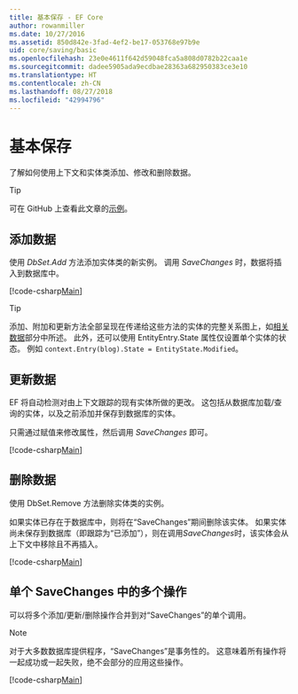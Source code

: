 ```yaml
---
title: 基本保存 - EF Core
author: rowanmiller
ms.date: 10/27/2016
ms.assetid: 850d842e-3fad-4ef2-be17-053768e97b9e
uid: core/saving/basic
ms.openlocfilehash: 23e0e4611f642d59048fca5a808d0782b22caa1e
ms.sourcegitcommit: dadee5905ada9ecdbae28363a682950383ce3e10
ms.translationtype: HT
ms.contentlocale: zh-CN
ms.lasthandoff: 08/27/2018
ms.locfileid: "42994796"
---
```

# <a name="basic-save"></a>基本保存

了解如何使用上下文和实体类添加、修改和删除数据。

> [!TIP]  
> 可在 GitHub 上查看此文章的[示例](https://github.com/aspnet/EntityFramework.Docs/tree/master/samples/core/Saving/Saving/Basics/)。

## <a name="adding-data"></a>添加数据

使用 *DbSet.Add* 方法添加实体类的新实例。 调用 *SaveChanges* 时，数据将插入到数据库中。

[!code-csharp[Main](../../../samples/core/Saving/Saving/Basics/Sample.cs#Add)]

> [!TIP]  
> 添加、附加和更新方法全部呈现在传递给这些方法的实体的完整关系图上，如[相关数据](related-data.md)部分中所述。 此外，还可以使用 EntityEntry.State 属性仅设置单个实体的状态。 例如 `context.Entry(blog).State = EntityState.Modified`。

## <a name="updating-data"></a>更新数据

EF 将自动检测对由上下文跟踪的现有实体所做的更改。 这包括从数据库加载/查询的实体，以及之前添加并保存到数据库的实体。

只需通过赋值来修改属性，然后调用 *SaveChanges* 即可。

[!code-csharp[Main](../../../samples/core/Saving/Saving/Basics/Sample.cs#Update)]

## <a name="deleting-data"></a>删除数据

使用 DbSet.Remove 方法删除实体类的实例。

如果实体已存在于数据库中，则将在“SaveChanges”期间删除该实体。 如果实体尚未保存到数据库（即跟踪为“已添加”），则在调用*SaveChanges*时，该实体会从上下文中移除且不再插入。

[!code-csharp[Main](../../../samples/core/Saving/Saving/Basics/Sample.cs#Remove)]

## <a name="multiple-operations-in-a-single-savechanges"></a>单个 SaveChanges 中的多个操作

可以将多个添加/更新/删除操作合并到对“SaveChanges”的单个调用。

> [!NOTE]  
> 对于大多数数据库提供程序，“SaveChanges”是事务性的。 这意味着所有操作将一起成功或一起失败，绝不会部分的应用这些操作。

[!code-csharp[Main](../../../samples/core/Saving/Saving/Basics/Sample.cs#MultipleOperations)]
